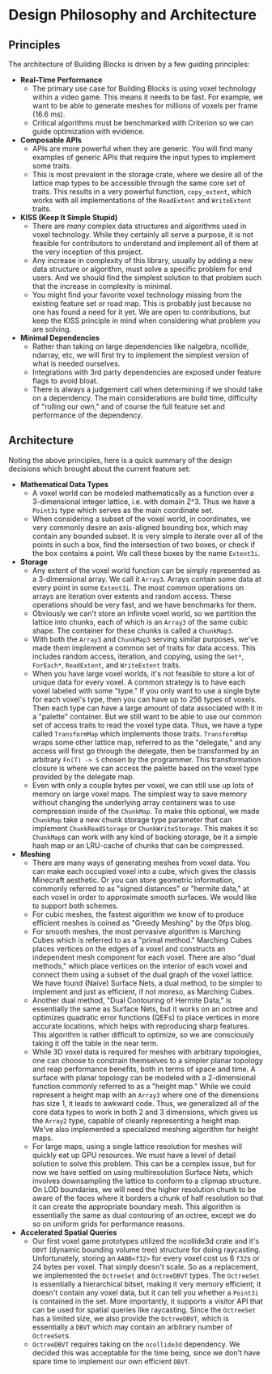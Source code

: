 # Design Philosophy and Architecture

## Principles

The architecture of Building Blocks is driven by a few guiding principles:

- **Real-Time Performance**
  - The primary use case for Building Blocks is using voxel technology within a
    video game. This means it needs to be fast. For example, we want to be able
    to generate meshes for millions of voxels per frame (16.6 ms).
  - Critical algorithms must be benchmarked with Criterion so we can guide
    optimization with evidence.
- **Composable APIs**
  - APIs are more powerful when they are generic. You will find many examples of
    generic APIs that require the input types to implement some traits.
  - This is most prevalent in the storage crate, where we desire all of the
    lattice map types to be accessible through the same core set of traits. This
    results in a very powerful function, `copy_extent`, which works with all
    implementations of the `ReadExtent` and `WriteExtent` traits.
- **KISS (Keep It Simple Stupid)**
  - There are *many* complex data structures and algorithms used in voxel
    technology. While they certainly all serve a purpose, it is not feasible for
    contributors to understand and implement all of them at the very inception
    of this project.
  - Any increase in complexity of this library, usually by adding a new data
    structure or algorithm, must solve a specific problem for end users. And we
    should find the simplest solution to that problem such that the increase in
    complexity is minimal.
  - You might find your favorite voxel technology missing from the existing
    feature set or road map. This is probably just because no one has found a
    need for it yet. We are open to contributions, but keep the KISS principle
    in mind when considering what problem you are solving.
- **Minimal Dependencies**
  - Rather than taking on large dependencies like nalgebra, ncollide, ndarray,
    etc, we will first try to implement the simplest version of what is needed
    ourselves.
  - Integrations with 3rd party dependencies are exposed under feature flags to
    avoid bloat.
  - There is always a judgement call when determining if we should take on a
    dependency. The main considerations are build time, difficulty of "rolling
    our own," and of course the full feature set and performance of the
    dependency.

## Architecture

Noting the above principles, here is a quick summary of the design decisions
which brought about the current feature set:

- **Mathematical Data Types**
  - A voxel world can be modeled mathematically as a function over a
    3-dimensional integer lattice, i.e. with domain Z^3. Thus we have a
    `Point3i` type which serves as the main coordinate set.
  - When considering a subset of the voxel world, in coordinates, we very
    commonly desire an axis-aligned bounding box, which may contain any bounded
    subset. It is very simple to iterate over all of the points in such a box,
    find the intersection of two boxes, or check if the box contains a point. We
    call these boxes by the name `Extent3i`.
- **Storage**
  - Any extent of the voxel world function can be simply represented as a
    3-dimensional array. We call it `Array3`. Arrays contain some data at every
    point in some `Extent3i`. The most common operations on arrays are iteration
    over extents and random access. These operations should be very fast, and we
    have benchmarks for them.
  - Obviously we can't store an infinite voxel world, so we partition the
    lattice into chunks, each of which is an `Array3` of the same cubic shape.
    The container for these chunks is called a `ChunkMap3`.
  - With both the `Array3` and `ChunkMap3` serving similar purposes, we've made
    them implement a common set of traits for data access. This includes random
    access, iteration, and copying, using the `Get*`, `ForEach*`, `ReadExtent`,
    and `WriteExtent` traits.
  - When you have large voxel worlds, it's not feasible to store a lot of unique
    data for every voxel. A common strategy is to have each voxel labeled with
    some "type." If you only want to use a single byte for each voxel's type,
    then you can have up to 256 types of voxels. Then each type can have a large
    amount of data associated with it in a "palette" container. But we still
    want to be able to use our common set of access traits to read the voxel
    type data. Thus, we have a type called `TransformMap` which implements those
    traits. `TransformMap` wraps some other lattice map, referred to as the
    "delegate," and any access will first go through the delegate, then be
    transformed by an arbitrary `Fn(T) -> S` chosen by the programmer. This
    transformation closure is where we can access the palette based on the voxel
    type provided by the delegate map.
  - Even with only a couple bytes per voxel, we can still use up lots of memory
    on large voxel maps. The simplest way to save memory without changing the
    underlying array containers was to use compression inside of the `ChunkMap`.
    To make this optional, we made `ChunkMap` take a new chunk storage type
    parameter that can implement `ChunkReadStorage` or `ChunkWriteStorage`. This
    makes it so `ChunkMap`s can work with any kind of backing storage, be it a
    simple hash map or an LRU-cache of chunks that can be compressed.
- **Meshing**
  - There are many ways of generating meshes from voxel data. You can make each
    occupied voxel into a cube, which gives the classis Minecraft aesthetic. Or
    you can store geometric information, commonly referred to as "signed
    distances" or "hermite data," at each voxel in order to approximate smooth
    surfaces. We would like to support both schemes.
  - For cubic meshes, the fastest algorithm we know of to produce efficient
    meshes is coined as "Greedy Meshing" by the 0fps blog.
  - For smooth meshes, the most pervasive algorithm is Marching Cubes which is
    referred to as a "primal method." Marching Cubes places vertices on the
    edges of a voxel and constructs an independent mesh component for each
    voxel. There are also "dual methods," which place vertices on the interior
    of each voxel and connect them using a subset of the dual graph of the voxel
    lattice. We have found (Naive) Surface Nets, a dual method, to be simpler to
    implement and just as efficient, if not moreso, as Marching Cubes.
  - Another dual method, "Dual Contouring of Hermite Data," is essentially the
    same as Surface Nets, but it works on an octree and optimizes quadratic
    error functions (QEFs) to place vertices in more accurate locations, which
    helps with reproducing sharp features. This algorithm is rather difficult to
    optimize, so we are consciously taking it off the table in the near term.
  - While 3D voxel data is required for meshes with arbitrary topologies, one
    can choose to constrain themselves to a simpler planar topology and reap
    performance benefits, both in terms of space and time. A surface with planar
    topology can be modeled with a 2-dimensional function commonly referred to
    as a "height map." While we could represent a height map with an `Array3`
    where one of the dimensions has size 1, it leads to awkward code. Thus, we
    generalized all of the core data types to work in both 2 and 3 dimensions,
    which gives us the `Array2` type, capable of cleanly representing a height
    map. We've also implemented a specialized meshing algorithm for height maps.
  - For large maps, using a single lattice resolution for meshes will quickly
    eat up GPU resources. We must have a level of detail solution to solve this
    problem. This can be a complex issue, but for now we have settled on using
    multiresolution Surface Nets, which involves downsampling the lattice to
    conform to a clipmap structure. On LOD boundaries, we will need the higher
    resolution chunk to be aware of the faces where it borders a chunk of half
    resolution so that it can create the appropriate boundary mesh. This algorithm
    is essentially the same as dual contouring of an octree, except we do so
    on uniform grids for performance reasons.
- **Accelerated Spatial Queries**
  - Our first voxel game prototypes utilized the ncollide3d crate and it's
    `DBVT` (dynamic bounding volume tree) structure for doing raycasting.
    Unfortunately, storing an `AABB<f32>` for every voxel cost us 6 `f32`s or 24
    bytes per voxel. That simply doesn't scale. So as a replacement, we
    implemented the `OctreeSet` and `OctreeDBVT` types. The `OctreeSet` is
    essentially a hierarchical bitset, making it very memory efficient; it
    doesn't contain any voxel data, but it can tell you whether a `Point3i` is
    contained in the set. More importantly, it supports a visitor API that can
    be used for spatial queries like raycasting. Since the `OctreeSet` has a
    limited size, we also provide the `OctreeDBVT`, which is essentially a
    `DBVT` which may contain an arbitrary number of `OctreeSet`s.
  - `OctreeDBVT` requires taking on the `ncollide3d` dependency. We decided this
    was acceptable for the time being, since we don't have spare time to
    implement our own efficient `DBVT`.

